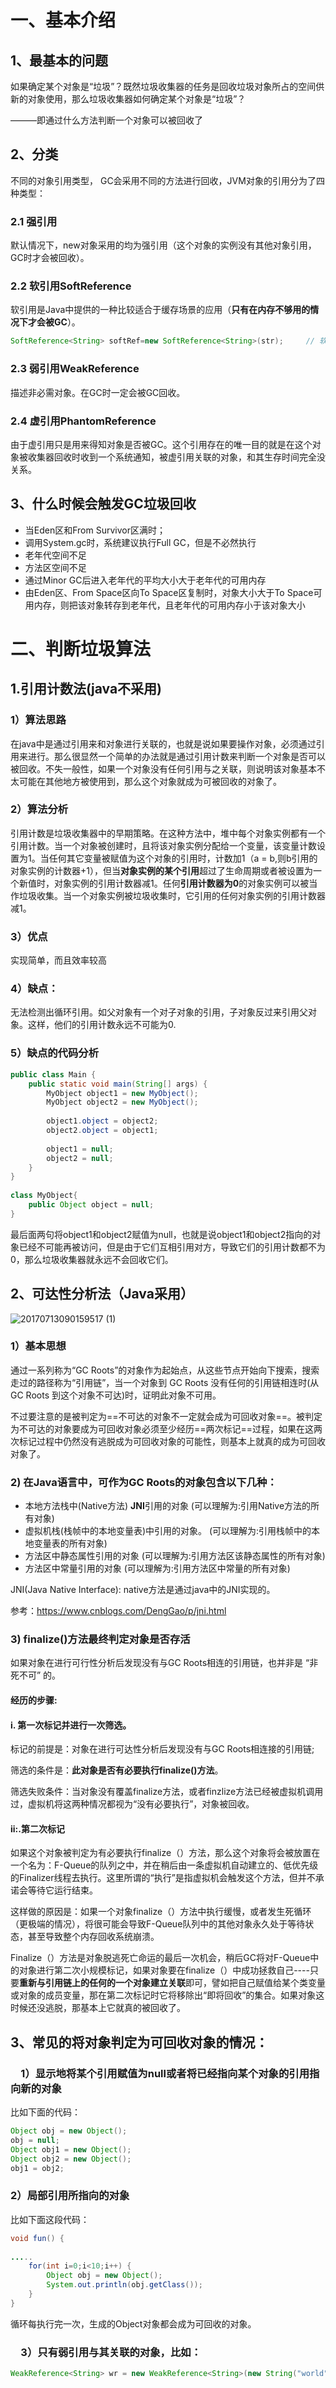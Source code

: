 # 一、基本介绍

## 1、最基本的问题

如果确定某个对象是“垃圾”？既然垃圾收集器的任务是回收垃圾对象所占的空间供新的对象使用，那么垃圾收集器如何确定某个对象是“垃圾”？

———即通过什么方法判断一个对象可以被回收了

## 2、分类

不同的对象引用类型， GC会采用不同的方法进行回收，JVM对象的引用分为了四种类型：

### 2.1 强引用

默认情况下，new对象采用的均为强引用（这个对象的实例没有其他对象引用，GC时才会被回收）。

### 2.2 软引用SoftReference

软引用是Java中提供的一种比较适合于缓存场景的应用（**只有在内存不够用的情况下才会被GC**）。

```java
SoftReference<String> softRef=new SoftReference<String>(str);     // 软引用
```

### 2.3 弱引用WeakReference

描述非必需对象。在GC时一定会被GC回收。

### 2.4 虚引用PhantomReference

由于虚引用只是用来得知对象是否被GC。这个引用存在的唯一目的就是在这个对象被收集器回收时收到一个系统通知，被虚引用关联的对象，和其生存时间完全没关系。



## 3、什么时候会触发GC垃圾回收

- 当Eden区和From Survivor区满时；
- 调用System.gc时，系统建议执行Full GC，但是不必然执行
- 老年代空间不足
- 方法区空间不足
- 通过Minor GC后进入老年代的平均大小大于老年代的可用内存
- 由Eden区、From Space区向To Space区复制时，对象大小大于To Space可用内存，则把该对象转存到老年代，且老年代的可用内存小于该对象大小





# 二、判断垃圾算法

## 1.引用计数法(java不采用)

### 1）算法思路

在java中是通过引用来和对象进行关联的，也就是说如果要操作对象，必须通过引用来进行。那么很显然一个简单的办法就是通过引用计数来判断一个对象是否可以被回收。不失一般性，如果一个对象没有任何引用与之关联，则说明该对象基本不太可能在其他地方被使用到，那么这个对象就成为可被回收的对象了。

### 2）算法分析

引用计数是垃圾收集器中的早期策略。在这种方法中，堆中每个对象实例都有一个引用计数。当一个对象被创建时，且将该对象实例分配给一个变量，该变量计数设置为1。当任何其它变量被赋值为这个对象的引用时，计数加1（a = b,则b引用的对象实例的计数器+1），但当**对象实例的某个引用**超过了生命周期或者被设置为一个新值时，对象实例的引用计数器减1。任何**引用计数器为0**的对象实例可以被当作垃圾收集。当一个对象实例被垃圾收集时，它引用的任何对象实例的引用计数器减1。

### 3）优点

实现简单，而且效率较高

### 4）缺点：

无法检测出循环引用。如父对象有一个对子对象的引用，子对象反过来引用父对象。这样，他们的引用计数永远不可能为0.

### 5）缺点的代码分析

```java
public class Main {
    public static void main(String[] args) {
        MyObject object1 = new MyObject();
        MyObject object2 = new MyObject();
         
        object1.object = object2;
        object2.object = object1;
         
        object1 = null;
        object2 = null;
    }
}
 
class MyObject{
    public Object object = null;
}
```

最后面两句将object1和object2赋值为null，也就是说object1和object2指向的对象已经不可能再被访问，但是由于它们互相引用对方，导致它们的引用计数都不为0，那么垃圾收集器就永远不会回收它们。



## 2、可达性分析法（Java采用）

![20170713090159517 (1)](https://gitee.com/BlacksJack/picture-bed/raw/master/img/20200910165330.png)

### 1）基本思想

通过一系列称为“GC Roots”的对象作为起始点，从这些节点开始向下搜索，搜索走过的路径称为“引用链”，当一个对象到 GC Roots 没有任何的引用链相连时(从 GC Roots 到这个对象不可达)时，证明此对象不可用。<br>

不过要注意的是被判定为==不可达的对象不一定就会成为可回收对象==。被判定为不可达的对象要成为可回收对象必须至少经历==两次标记==过程，如果在这两次标记过程中仍然没有逃脱成为可回收对象的可能性，则基本上就真的成为可回收对象了。


### 2) 在Java语言中，可作为GC Roots的对象包含以下几种：

- 本地方法栈中(Native方法)  **JNI**引用的对象			(可以理解为:引用Native方法的所有对象)
- 虚拟机栈(栈帧中的本地变量表)中引用的对象。		(可以理解为:引用栈帧中的本地变量表的所有对象)
- 方法区中静态属性引用的对象 					(可以理解为:引用方法区该静态属性的所有对象)
- 方法区中常量引用的对象					    	(可以理解为:引用方法区中常量的所有对象)



JNI(Java Native Interface): native方法是通过java中的JNI实现的。

参考：https://www.cnblogs.com/DengGao/p/jni.html



### 3) finalize()方法最终判定对象是否存活

如果对象在进行可行性分析后发现没有与GC Roots相连的引用链，也并非是 “非死不可” 的。

#### 经历的步骤:

#### i. 第一次标记并进行一次筛选。

标记的前提是：对象在进行可达性分析后发现没有与GC Roots相连接的引用链;

筛选的条件是：**此对象是否有必要执行finalize()方法**。

筛选失败条件：当对象没有覆盖finalize方法，或者finzlize方法已经被虚拟机调用过，虚拟机将这两种情况都视为“没有必要执行”，对象被回收。

#### ii:.第二次标记

如果这个对象被判定为有必要执行finalize（）方法，那么这个对象将会被放置在一个名为：F-Queue的队列之中，并在稍后由一条虚拟机自动建立的、低优先级的Finalizer线程去执行。这里所谓的“执行”是指虚拟机会触发这个方法，但并不承诺会等待它运行结束。

这样做的原因是：如果一个对象finalize（）方法中执行缓慢，或者发生死循环（更极端的情况），将很可能会导致F-Queue队列中的其他对象永久处于等待状态，甚至导致整个内存回收系统崩溃。

Finalize（）方法是对象脱逃死亡命运的最后一次机会，稍后GC将对F-Queue中的对象进行第二次小规模标记，如果对象要在finalize（）中成功拯救自己----只要**重新与引用链上的任何的一个对象建立关联**即可，譬如把自己赋值给某个类变量或对象的成员变量，那在第二次标记时它将移除出“即将回收”的集合。如果对象这时候还没逃脱，那基本上它就真的被回收了。





## 3、常见的将对象判定为可回收对象的情况：

### 　1）显示地将某个引用赋值为null或者将已经指向某个对象的引用指向新的对象

比如下面的代码：

```java
Object obj = new Object();
obj = null;
Object obj1 = new Object();
Object obj2 = new Object();
obj1 = obj2;
```


### 2）局部引用所指向的对象

比如下面这段代码：

```java
void fun() {
 
.....
    for(int i=0;i<10;i++) {
        Object obj = new Object();
        System.out.println(obj.getClass());
    }   
}
```


循环每执行完一次，生成的Object对象都会成为可回收的对象。

### 　3）只有弱引用与其关联的对象，比如：

```java
WeakReference<String> wr = new WeakReference<String>(new String("world"));
```

